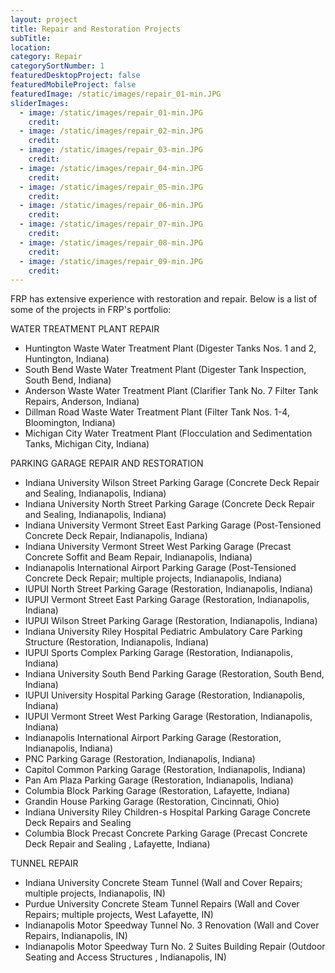 ```yaml
---
layout: project
title: Repair and Restoration Projects
subTitle:
location: 
category: Repair
categorySortNumber: 1
featuredDesktopProject: false
featuredMobileProject: false
featuredImage: /static/images/repair_01-min.JPG
sliderImages:
  - image: /static/images/repair_01-min.JPG
    credit:
  - image: /static/images/repair_02-min.JPG
    credit:
  - image: /static/images/repair_03-min.JPG
    credit:
  - image: /static/images/repair_04-min.JPG
    credit:
  - image: /static/images/repair_05-min.JPG
    credit:
  - image: /static/images/repair_06-min.JPG
    credit:
  - image: /static/images/repair_07-min.JPG
    credit:
  - image: /static/images/repair_08-min.JPG
    credit:
  - image: /static/images/repair_09-min.JPG
    credit:
---
```

FRP has extensive experience with restoration and repair.  Below is a list of some of the projects in FRP's portfolio:

WATER TREATMENT PLANT REPAIR
- Huntington Waste Water Treatment Plant (Digester Tanks Nos. 1 and 2, Huntington, Indiana)
- South Bend Waste Water Treatment Plant  (Digester Tank Inspection, South Bend, Indiana)
- Anderson Waste Water Treatment Plant (Clarifier Tank No. 7 Filter Tank Repairs, Anderson, Indiana)
- Dillman Road Waste Water Treatment Plant (Filter Tank Nos. 1-4, Bloomington, Indiana)
- Michigan City Water Treatment Plant (Flocculation and Sedimentation Tanks, Michigan City, Indiana)

PARKING GARAGE REPAIR AND RESTORATION
- Indiana University Wilson Street Parking Garage  (Concrete Deck Repair and Sealing, Indianapolis, Indiana)
- Indiana University North Street Parking Garage  (Concrete Deck Repair and Sealing, Indianapolis, Indiana)
- Indiana University Vermont Street East Parking Garage  (Post-Tensioned Concrete Deck Repair, Indianapolis, Indiana)
- Indiana University Vermont Street West Parking Garage  (Precast Concrete Soffit and Beam Repair, Indianapolis, Indiana)
- Indianapolis International Airport Parking Garage  (Post-Tensioned Concrete Deck Repair; multiple projects, Indianapolis, Indiana)
- IUPUI North Street Parking Garage  (Restoration, Indianapolis, Indiana)
- IUPUI Vermont Street East Parking Garage (Restoration, Indianapolis, Indiana)
- IUPUI Wilson Street Parking Garage (Restoration, Indianapolis, Indiana)
- Indiana University Riley Hospital Pediatric Ambulatory Care Parking Structure  (Restoration, Indianapolis, Indiana)
- IUPUI Sports Complex Parking Garage (Restoration, Indianapolis, Indiana)
- Indiana University South Bend Parking Garage (Restoration, South Bend, Indiana)
- IUPUI University Hospital Parking Garage (Restoration, Indianapolis, Indiana)
- IUPUI Vermont Street West Parking Garage (Restoration, Indianapolis, Indiana)
- Indianapolis International Airport Parking Garage  (Restoration, Indianapolis, Indiana)
- PNC Parking Garage (Restoration, Indianapolis, Indiana)
- Capitol Common Parking Garage (Restoration, Indianapolis, Indiana)
- Pan Am Plaza Parking Garage (Restoration, Indianapolis, Indiana)
- Columbia Block Parking Garage (Restoration, Lafayette, Indiana)
- Grandin House Parking Garage (Restoration, Cincinnati, Ohio)
- Indiana University Riley Children-s Hospital Parking Garage Concrete Deck Repairs and Sealing
- Columbia Block Precast Concrete Parking Garage  (Precast Concrete Deck Repair and Sealing , Lafayette, Indiana)

TUNNEL REPAIR
- Indiana University Concrete Steam Tunnel  (Wall and Cover Repairs; multiple projects, Indianapolis, IN)
- Purdue University Concrete Steam Tunnel Repairs (Wall and Cover Repairs; multiple projects, West Lafayette, IN)
- Indianapolis Motor Speedway Tunnel No. 3 Renovation (Wall and Cover Repairs, Indianapolis, IN)
- Indianapolis Motor Speedway Turn No. 2 Suites Building Repair (Outdoor Seating and Access Structures , Indianapolis, IN)



















